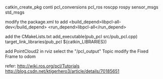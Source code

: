 catkin_create_pkg conti pcl_conversions pcl_ros roscpp rospy sensor_msgs std_msgs

modify the package.xml to add
  <build_depend>libpcl-all-dev</build_depend>
  <run_depend>libpcl-all</run_depend>

add the CMakeLists.txt
add_executable(pub_pcl src/pub_pcl.cpp)
target_link_libraries(pub_pcl ${catkin_LIBRARIES})

add PointCloud2 in rviz
select the "/pcl_output" Topic
modify the Fixed Frame to odom

refer:
http://wiki.ros.org/pcl/Tutorials
http://blog.csdn.net/ktigerhero3/article/details/70185651
